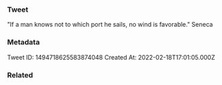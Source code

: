 ### Tweet
"If a man knows not to which port he sails, no wind is favorable." Seneca

### Metadata
Tweet ID: 1494718625583874048
Created At: 2022-02-18T17:01:05.000Z

### Related

